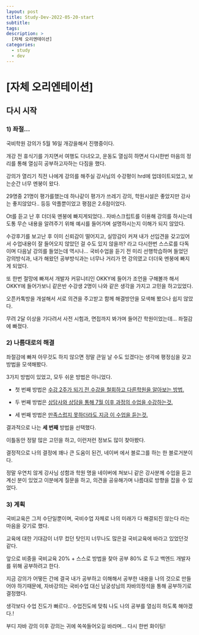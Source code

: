 ```yaml
---
layout: post
title: Study-Dev-2022-05-20-start
subtitle:
tags:
description: >
  [자체 오리엔테이션]
categories:
  - study
  - dev
---
```


# [자체 오리엔테이션]

## __다시 시작__

### 1) 좌절...

국비학원 강의가 5월 16일 개강을해서 진행중이다. <br>

개강 전 휴식기를 가지면서 여행도 다녀오고, 운동도 열심히 하면서 다시한번 마음의 정리를 통해 열심히 공부하고자하는 다짐을 했다. <br>

강의가 열리기 직전 나에게 강의를 해주실 강사님의 수강평이 hrd에 업데이트되었고, 보는순간 너무 멘붕이 왔다. <br>

29명중 21명이 평가를했는데 하나같이 평가가 쓰레기 강의, 학원시설은 좋았지만 강사는 좋지않았다.. 등등 악플뿐이었고 평점은 2.6점이었다. <br>

Ot를 듣고 난 후 더더욱 멘붕에 빠지게되었다.. 자바스크립트를 이용해 강의를 하시는데 도통 무슨 내용을 알려주기 위해 예시를 들어가며 설명하시는지 이해가 되지 않았다. <br>

수강후기를 보고난 후 이미 신뢰감이 떨어지고, 실망감이 커져 내가 선입견을 갖고있어서 수업내용이 잘 들어오지 않았던 걸 수도 있지 않을까? 라고 다시한번 스스로를 다독이며 다음날 강의를 들었는데 역시나... 국비수업을 듣기 전 미리 선행학습하며 들었던 강의방식과, 내가 해왔던 공부방식과는 너무나 거리가 먼 강의였고 더더욱 멘붕에 빠지게 되었다. <br>

또 한번 절망에 빠져서 개발자 커뮤니티인 OKKY에 들어가 조언을 구해볼까 해서 OKKY에 들어가보니 같은반 수강생 2명이 나와 같은 생각을 가지고 고민을 하고있었다. <br>

오픈카톡방을 개설해서 서로 의견을 주고받고 함께 해결방안을 모색해 봤으나 쉽지 않았다. <br>

무려 2달 이상을 기다려서 사전 시험과, 면접까지 봐가며 들어간 학원이었는데...  좌절감에 빠졌다. <br>


### 2) 나름대로의 해결

좌절감에 빠져 아무것도 하지 않으면 정말 큰일 날 수도 있겠다는 생각에 평정심을 갖고 방법을 모색해봤다. <br>

3가지 방법이 있었고, 모두 쉬운 방법은 아니었다. <br>

- 첫 번째 방법은 <u> 수강 2주가 되기 전 수강을 철회하고 다른학원을 알아보는 방법. </u> <br>

- 두 번째 방법은 <u> 상담사와 상담을 통해 7월 이후 과정의 수업을 수강하는것. </u> <br>

- 세 번째 방법은 <u> 만족스럽지 못하더라도 지금 이 수업을 듣는것. </u> <br>

결과적으로 나는 __세 번째__ 방법을 선택했다. <br>

이틀동안 정말 많은 고민을 하고, 이런저런 정보도 많이 찾아봤다. <br>

결정적으로 나의 결정에 꽤나 큰 도움이 된건, 네이버 에서 블로그를 하는 한 블로거분이다. <br>

정말 우연치 않게 강사님 성함과 학원 명을 네이버에 쳐보니 같은 강사분께 수업을 듣고 계신 분이 있었고 이분에게 질문을 하고, 의견을 공유해가며 나름대로 방향을 잡을 수 있었다.  <br>

### 3) 계획

국비교육은 그저 수단일뿐이며, 국비수업 자체로 나의 미래가 다 해결되진 않는다 라는 마음을 갖기로 했다. <br>

교육에 대한 기대감이 너무 컸던 탓인지 너무나도 많은걸 국비교육에 바라고 있었던것 같다. <br>

앞으로 비중을 국비교육 20% + 스스로 방법을 찾아 공부 80% 로 두고 백엔드 개발자를 위해 공부하려고 한다. <br>

지금 강의가 어떻든 간에 결국 내가 공부하고 이해해서 공부한 내용을 나의 것으로 만들어야 하기때문에, 자바강의는 국비수업 대신 남궁성님의 자바의정석을 통해 공부하기로 결정했다. <br>

생각보다 수업 진도가 빠르다.. 수업진도에 맞춰 나도 나의 공부를 열심히 하도록 해야겠다.! <br>

부디 자바 강의 이후 강의는 귀에 쏙쏙들어오길 바라며... 다시 한번 화이팅! 